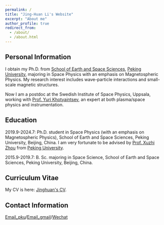```yaml
---
permalink: /
title: "Jing-Huan Li's Website"
excerpt: "About me"
author_profile: true
redirect_from: 
  - /about/
  - /about.html
---
```


Personal Information
---
I obtain my Ph.D. from [School of Earth and Space Sciences](https://sess.pku.edu.cn/), [Peking University](https://pku.edu.cn/), majoring in Space Physics with an emphasis on Magnetospheric Physics. My research interest includes wave-particle interactions and small-scale magnetic structures.

Now I am a postdoc at the Swedish Institute of Space Physics, Uppsala, working with [Prof. Yuri Khotyaintsev](https://scholar.google.com/citations?user=n8MxB-AAAAAJ&hl=zh-CN), an expert at both plasma/space physics and instrumentation.

Education
---
2019.9-2024.7:  Ph.D. student in Space Physics (with an emphasis on Magnetospheric Physics), School of Earth and Space Sciences, Peking University, Beijing, China.
I am very fortunate to be advised by [Prof. Xuzhi Zhou](https://faculty.pku.edu.cn/xzzhou/zh_CN/index.htm) from [Peking University](https://pku.edu.cn/).

2015.9-2019.7: B. Sc. majoring in Space Science, School of Earth and Space Sciences, Peking University, Beijing, China.

Curriculum Vitae
---
My CV is here: [Jinghuan's CV](../assets/Curriculum_Vitae.pdf).

Contact Information
---
[Email_pku](mailto:jinghuan.li@pku.edu.cn)/[Email_gmail](mailto:lijinghuan1997@gmail.com)/[Wechat](../images/WeChat.jpg)

